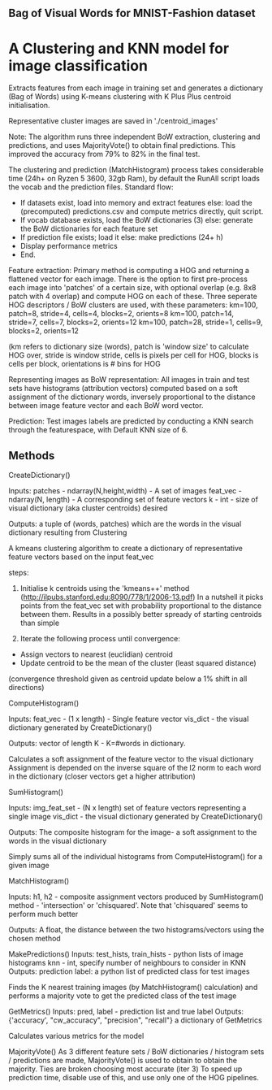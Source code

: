 ## Bag of Visual Words for MNIST-Fashion dataset


# A Clustering and KNN model for image classification

Extracts features from each image in training set and generates a dictionary (Bag of Words)
using K-means clustering with K Plus Plus centroid initialisation. 

Representative cluster images are saved in './centroid_images'  

Note: The algorithm runs three independent BoW extraction, clustering and predictions, and uses MajorityVote() to 
obtain final predictions. This improved the accuracy from 79% to 82% in the final test.

The clustering and prediction (MatchHistogram) process takes considerable time (24h+ on Ryzen 5 3600, 32gb Ram),
by default the RunAll script loads the vocab and the prediction files.
Standard flow:
- If datasets exist, load into memory and extract features
    else: load the (precomputed) predictions.csv and compute metrics directly, quit script.
- If vocab database exists, load the BoW dictionaries (3)
    else: generate the BoW dictionaries for each feature set
- If prediction file exists; load it 
    else: make predictions (24+ h)
- Display performance metrics
- End.



Feature extraction:
Primary method is computing a HOG and returning a flattened vector for each image.
There is the option to first pre-process each image into 'patches' of a certain size, with optional overlap
(e.g. 8x8 patch with 4 overlap) and compute HOG on each of these. 
Three seperate HOG descriptors / BoW clusters are used, with these parameters:
km=100, patch=8, stride=4, cells=4, blocks=2, orients=8
km=100, patch=14, stride=7, cells=7, blocks=2, orients=12
km=100, patch=28, stride=1, cells=9, blocks=2, orients=12

(km refers to dictionary size (words), patch is 'window size' to calculate HOG over, stride is window stride, 
 cells is pixels per cell for HOG, blocks is cells per block, orientations is # bins for HOG

Representing images as BoW representation:
All images in train and test sets have histograms (attribution vectors) computed based on a soft assignment
of the dictionary words, inversely proportional to the distance between image feature vector and each
BoW word vector.

Prediction:
Test images labels are predicted by conducting a KNN search through the featurespace, with Default
KNN size of 6.


## Methods

CreateDictionary()

Inputs: patches - ndarray(N,height,width) - A set of images 
        feat_vec - ndarray(N, length) - A corresponding set of feature vectors
        k - int - size of visual dictionary (aka cluster centroids) desired

Outputs: a tuple of (words, patches) which are the words in the visual dictionary 
        resulting from Clustering

A kmeans clustering algorithm to create a dictionary of representative 
feature vectors based on the input feat_vec

steps:
1. Initialise k centroids using the 'kmeans++' method 
(http://ilpubs.stanford.edu:8090/778/1/2006-13.pdf)
In a nutshell it picks points from the feat_vec set with probability
proportional to the distance between them. Results in a possibly better
spready of starting centroids than simple 

2. Iterate the following process until convergence:
- Assign vectors to nearest (euclidian) centroid
- Update centroid to be the mean of the cluster (least squared distance)

(convergence threshold given as centroid update below a 1% shift in all directions)




ComputeHistogram()

Inputs: 
        feat_vec - (1 x length) - Single feature vector
        vis_dict - the visual dictionary generated by CreateDictionary()

Outputs: vector of length K - K=#words in dictionary. 

Calculates a soft assignment of the feature vector to the visual dictionary
Assignment is depended on the inverse square of the l2 norm to each word in the dictionary
(closer vectors get a higher attribution)


SumHistogram()

Inputs: img_feat_set - (N x length) set of feature vectors representing a single image
        vis_dict - the visual dictionary generated by CreateDictionary()

Outputs: The composite histogram for the image- a soft assignment to the words in the visual dictionary

Simply sums all of the individual histograms from ComputeHistogram() for a given image



MatchHistogram()

Inputs: h1, h2 - composite assignment vectors produced by SumHistogram()
        method - 'intersection' or 'chisquared'. Note that 'chisquared' seems to perform much better

Outputs: A float, the distance between the two histograms/vectors using the chosen method



MakePredictions()
Inputs: test_hists, train_hists - python lists of image histograms
        knn - int, specify number of neighbours to consider in KNN
Outputs: prediction label: a python list of predicted class for test images

Finds the K nearest training images (by MatchHistogram() calculation) and performs a majority vote
to get the predicted class of the test image


GetMetrics()
Inputs: pred, label - prediction list and true label
Outputs: {'accuracy', "cw_accuracy", "precision", "recall"} a dictionary of GetMetrics

Calculates various metrics for the model



MajorityVote()
As 3 different feature sets / BoW dictionaries / histogram sets / predictions are made, 
MajorityVote() is used to obtain to obtain the majority. Ties are broken choosing most accurate (iter 3)
To speed up prediction time, disable use of this, and use only one of the HOG pipelines.

